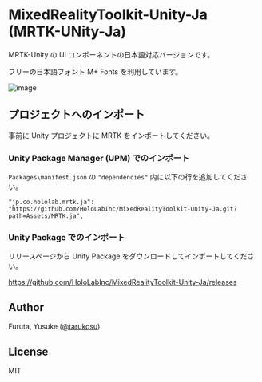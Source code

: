 # MixedRealityToolkit-Unity-Ja (MRTK-UNity-Ja)
MRTK-Unity の UI コンポーネントの日本語対応バージョンです。

フリーの日本語フォント M+ Fonts を利用しています。

![image](https://user-images.githubusercontent.com/4415085/93562458-0bc9cb80-f9c1-11ea-9669-bd316d8cb2ab.png)

## プロジェクトへのインポート
事前に Unity プロジェクトに MRTK をインポートしてください。


### Unity Package Manager (UPM) でのインポート
`Packages\manifest.json` の `"dependencies"` 内に以下の行を追加してください。

```
"jp.co.hololab.mrtk.ja": "https://github.com/HoloLabInc/MixedRealityToolkit-Unity-Ja.git?path=Assets/MRTK.ja",
```

### Unity Package でのインポート
リリースページから Unity Package をダウンロードしてインポートしてください。

https://github.com/HoloLabInc/MixedRealityToolkit-Unity-Ja/releases

## Author
Furuta, Yusuke ([@tarukosu](https://twitter.com/tarukosu))

## License
MIT

